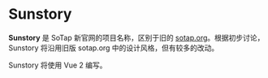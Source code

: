 # Sunstory

**Sunstory** 是 SoTap 新官网的项目名称，区别于旧的 [sotap.org](//github.com/sotapmc/sotap.org)。根据初步讨论，Sunstory 将沿用旧版 sotap.org 中的设计风格，但有较多的改动。

Sunstory 将使用 Vue 2 编写。